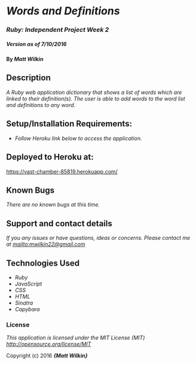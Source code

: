 # _Words and Definitions_

### _Ruby: Independent Project Week 2_

##### _Version as of 7/10/2016_

#### By _**Matt Wilkin**_

## Description

_A Ruby web application dictionary that shows a list of words which are linked to their definition(s). The user is able to add words to the word list and definitions to any word._

## Setup/Installation Requirements:

* _Follow Heroku link below to access the application._

## Deployed to Heroku at:

https://vast-chamber-85819.herokuapp.com/

## Known Bugs

_There are no known bugs at this time._

## Support and contact details

_If you any issues or have questions, ideas or concerns.  Please contact me at <mailto:mwilkin22@gmail.com>_

## Technologies Used

* _Ruby_
* _JavaScript_
* _CSS_
* _HTML_
* _Sinatra_
* _Capybara_

### License

*This application is licensed under the MIT License (MIT) <http://opensource.org/license/MIT>*

Copyright (c) 2016 **_{Matt Wilkin}_**
